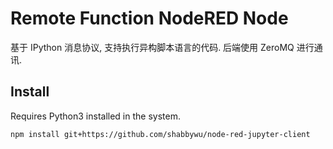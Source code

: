 Remote Function NodeRED Node
=============================

基于 IPython 消息协议, 支持执行异构脚本语言的代码. 后端使用 ZeroMQ 进行通讯.

Install
-------

Requires Python3 installed in the system. 

`npm install git+https://github.com/shabbywu/node-red-jupyter-client`
